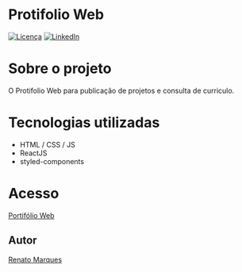 # Protifolio Web

[![Licença][licenca-shield]][licenca-url]
[![LinkedIn][linkedin-shield]][linkedin-url]

# Sobre o projeto

O Protifolio Web para publicação de projetos e consulta de curriculo.

<!-- ## Layout

![Login](https://github.com/renatomak/trybeer/blob/master/assets/login.png)
![Checkout](https://github.com/renatomak/trybeer/blob/master/assets/checkout.png)
![Produtos](https://github.com/renatomak/trybeer/blob/master/assets/produtos.png)
![Entregue](https://github.com/renatomak/trybeer/blob/master/assets/detalhes-pedido-entregue.png)

## Modelo inicial das Telas

[Figma](https://www.figma.com/file/tzP4txu6Uy0qCxVZWdWMBO/TryBeer?node-id=0%3A1) -->

# Tecnologias utilizadas

- HTML / CSS / JS
- ReactJS
- styled-components


# Acesso

[Portifólio Web](https://renatomak.github.io/)

## Autor
[Renato Marques](https://www.linkedin.com/in/renatomarques-dev-web/)


[licenca-shield]: https://img.shields.io/github/license/renatomak/trybeer?style=for-the-badge
[licenca-url]: (https://github.com/renatomak/trybeer/blob/master/LICENSE)
[linkedin-shield]: https://img.shields.io/badge/-LinkedIn-black.svg?style=for-the-badge&logo=linkedin&colorB=555
[linkedin-url]: https://www.linkedin.com/in/renatomarques-dev-web/
[product-screenshot]: images/screenshot.png

